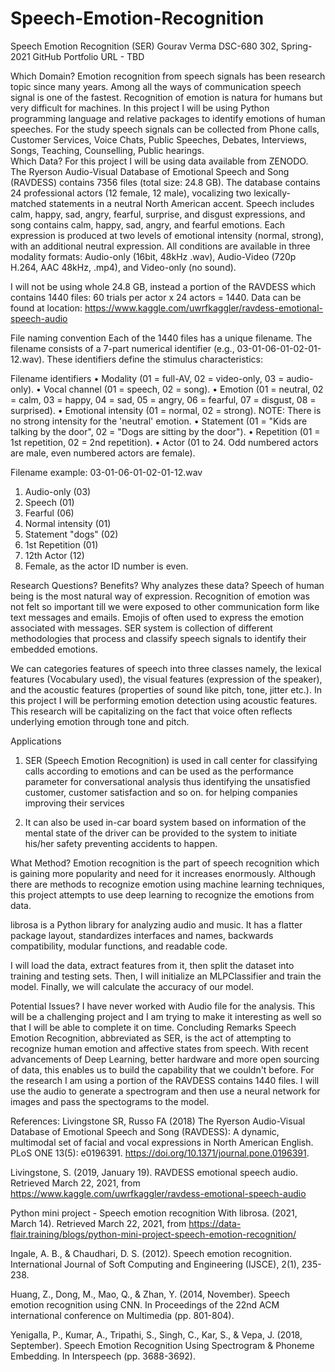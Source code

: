 # Speech-Emotion-Recognition

Speech Emotion Recognition (SER)
Gourav Verma
DSC-680 302, Spring-2021
GitHub Portfolio URL - TBD

Which Domain?
Emotion recognition from speech signals has been research topic since many years. Among all the ways of communication speech signal is one of the fastest. Recognition of emotion is natura for humans but very difficult for machines. In this project I will be using Python programming language and relative packages to identify emotions of human speeches. 
For the study speech signals can be collected from Phone calls, Customer Services, Voice Chats, Public Speeches, Debates, Interviews, Songs, Teaching, Counselling, Public hearings.   
Which Data?
For this project I will be using data available from ZENODO.  The Ryerson Audio-Visual Database of Emotional Speech and Song (RAVDESS) contains 7356 files (total size: 24.8 GB). The database contains 24 professional actors (12 female, 12 male), vocalizing two lexically-matched statements in a neutral North American accent. Speech includes calm, happy, sad, angry, fearful, surprise, and disgust expressions, and song contains calm, happy, sad, angry, and fearful emotions. Each expression is produced at two levels of emotional intensity (normal, strong), with an additional neutral expression. All conditions are available in three modality formats: Audio-only (16bit, 48kHz .wav), Audio-Video (720p H.264, AAC 48kHz, .mp4), and Video-only (no sound). 

I will not be using whole 24.8 GB, instead a portion of the RAVDESS which contains 1440 files: 60 trials per actor x 24 actors = 1440. Data can be found at location: https://www.kaggle.com/uwrfkaggler/ravdess-emotional-speech-audio 


File naming convention
Each of the 1440 files has a unique filename. The filename consists of a 7-part numerical identifier (e.g., 03-01-06-01-02-01-12.wav). These identifiers define the stimulus characteristics:


Filename identifiers
•	Modality (01 = full-AV, 02 = video-only, 03 = audio-only).
•	Vocal channel (01 = speech, 02 = song).
•	Emotion (01 = neutral, 02 = calm, 03 = happy, 04 = sad, 05 = angry, 06 = fearful, 07 = disgust, 08 = surprised).
•	Emotional intensity (01 = normal, 02 = strong). NOTE: There is no strong intensity for the 'neutral' emotion.
•	Statement (01 = "Kids are talking by the door", 02 = "Dogs are sitting by the door").
•	Repetition (01 = 1st repetition, 02 = 2nd repetition).
•	Actor (01 to 24. Odd numbered actors are male, even numbered actors are female).

Filename example: 03-01-06-01-02-01-12.wav
1.	Audio-only (03)
2.	Speech (01)
3.	Fearful (06)
4.	Normal intensity (01)
5.	Statement "dogs" (02)
6.	1st Repetition (01)
7.	12th Actor (12)
8.	Female, as the actor ID number is even.

Research Questions? Benefits? Why analyzes these data?
Speech of human being is the most natural way of expression. Recognition of emotion was not felt so important till we were exposed to other communication form like text messages and emails. Emojis of often used to express the emotion associated with messages. SER system is collection of different methodologies that process and classify speech signals to identify their embedded emotions. 

We can categories features of speech into three classes namely, the lexical features (Vocabulary used), the visual features (expression of the speaker), and the acoustic features (properties of sound like pitch, tone, jitter etc.). In this project I will be performing emotion detection using acoustic features. This research will be capitalizing on the fact that voice often reflects underlying emotion through tone and pitch.

Applications
1.	SER (Speech Emotion Recognition) is used in call center for classifying calls according to emotions and can be used as the performance parameter for conversational analysis thus identifying the unsatisfied customer, customer satisfaction and so on. for helping companies improving their services

2.	It can also be used in-car board system based on information of the mental state of the driver can be provided to the system to initiate his/her safety preventing accidents to happen.

What Method?
Emotion recognition is the part of speech recognition which is gaining more popularity and need for it increases enormously. Although there are methods to recognize emotion using machine learning techniques, this project attempts to use deep learning to recognize the emotions from data.

librosa is a Python library for analyzing audio and music. It has a flatter package layout, standardizes interfaces and names, backwards compatibility, modular functions, and readable code.

I will load the data, extract features from it, then split the dataset into training and testing sets. Then, I will initialize an MLPClassifier and train the model. Finally, we will calculate the accuracy of our model.

Potential Issues?
I have never worked with Audio file for the analysis. This will be a challenging project and I am trying to make it interesting as well so that I will be able to complete it on time. 
Concluding Remarks
Speech Emotion Recognition, abbreviated as SER, is the act of attempting to recognize human emotion and affective states from speech. With recent advancements of Deep Learning, better hardware and more open sourcing of data, this enables us to build the capability that we couldn't before. For the research I am using a portion of the RAVDESS contains 1440 files. I will use the audio to generate a spectrogram and then use a neural network for images and pass the spectograms to the model.

References:
Livingstone SR, Russo FA (2018) The Ryerson Audio-Visual Database of Emotional Speech and Song (RAVDESS): A dynamic, multimodal set of facial and vocal expressions in North American English. PLoS ONE 13(5): e0196391. https://doi.org/10.1371/journal.pone.0196391.

Livingstone, S. (2019, January 19). RAVDESS emotional speech audio. Retrieved March 22, 2021, from https://www.kaggle.com/uwrfkaggler/ravdess-emotional-speech-audio 

Python mini project - Speech emotion recognition With librosa. (2021, March 14). Retrieved March 22, 2021, from https://data-flair.training/blogs/python-mini-project-speech-emotion-recognition/ 

Ingale, A. B., & Chaudhari, D. S. (2012). Speech emotion recognition. International Journal of Soft Computing and Engineering (IJSCE), 2(1), 235-238.

Huang, Z., Dong, M., Mao, Q., & Zhan, Y. (2014, November). Speech emotion recognition using CNN. In Proceedings of the 22nd ACM international conference on Multimedia (pp. 801-804).

Yenigalla, P., Kumar, A., Tripathi, S., Singh, C., Kar, S., & Vepa, J. (2018, September). Speech Emotion Recognition Using Spectrogram & Phoneme Embedding. In Interspeech (pp. 3688-3692).

